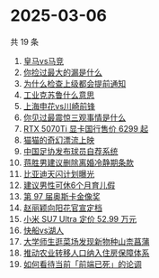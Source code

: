 # 2025-03-06

共 19 条

<!-- BEGIN -->
<!-- 最后更新时间 Thu Mar 06 2025 18:14:14 GMT+0800 (China Standard Time) -->

1. [皇马vs马竞](https://www.zhihu.com/search?q=%E7%9A%87%E9%A9%ACvs%E9%A9%AC%E7%AB%9E)
1. [你捡过最大的漏是什么](https://www.zhihu.com/search?q=%E4%BD%A0%E6%8D%A1%E8%BF%87%E6%9C%80%E5%A4%A7%E7%9A%84%E6%BC%8F%E6%98%AF%E4%BB%80%E4%B9%88)
1. [为什么检查上级都会提前通知](https://www.zhihu.com/search?q=%E4%B8%BA%E4%BB%80%E4%B9%88%E6%A3%80%E6%9F%A5%E4%B8%8A%E7%BA%A7%E9%83%BD%E4%BC%9A%E6%8F%90%E5%89%8D%E9%80%9A%E7%9F%A5)
1. [工业克苏鲁什么意思](https://www.zhihu.com/search?q=%E5%B7%A5%E4%B8%9A%E5%85%8B%E8%8B%8F%E9%B2%81%E4%BB%80%E4%B9%88%E6%84%8F%E6%80%9D)
1. [上海申花vs川崎前锋](https://www.zhihu.com/search?q=%E4%B8%8A%E6%B5%B7%E7%94%B3%E8%8A%B1vs%E5%B7%9D%E5%B4%8E%E5%89%8D%E9%94%8B)
1. [你见过最震惊三观事情是什么](https://www.zhihu.com/search?q=%E4%BD%A0%E8%A7%81%E8%BF%87%E6%9C%80%E9%9C%87%E6%83%8A%E4%B8%89%E8%A7%82%E4%BA%8B%E6%83%85%E6%98%AF%E4%BB%80%E4%B9%88)
1. [RTX 5070Ti 显卡国行售价 6299 起](https://www.zhihu.com/search?q=RTX%205070Ti%20%E6%98%BE%E5%8D%A1%E5%9B%BD%E8%A1%8C%E5%94%AE%E4%BB%B7%206299%20%E8%B5%B7)
1. [猫猫的奇幻漂流上映](https://www.zhihu.com/search?q=%E7%8C%AB%E7%8C%AB%E7%9A%84%E5%A5%87%E5%B9%BB%E6%BC%82%E6%B5%81%E4%B8%8A%E6%98%A0)
1. [中国足协发布球员自荐系统](https://www.zhihu.com/search?q=%E4%B8%AD%E5%9B%BD%E8%B6%B3%E5%8D%8F%E5%8F%91%E5%B8%83%E7%90%83%E5%91%98%E8%87%AA%E8%8D%90%E7%B3%BB%E7%BB%9F)
1. [蒋胜男建议删除离婚冷静期条款](https://www.zhihu.com/search?q=%E8%92%8B%E8%83%9C%E7%94%B7%E5%BB%BA%E8%AE%AE%E5%88%A0%E9%99%A4%E7%A6%BB%E5%A9%9A%E5%86%B7%E9%9D%99%E6%9C%9F%E6%9D%A1%E6%AC%BE)
1. [比亚迪天闪计划曝光](https://www.zhihu.com/search?q=%E6%AF%94%E4%BA%9A%E8%BF%AA%E5%A4%A9%E9%97%AA%E8%AE%A1%E5%88%92%E6%9B%9D%E5%85%89)
1. [建议男性可休6个月育儿假](https://www.zhihu.com/search?q=%E5%BB%BA%E8%AE%AE%E7%94%B7%E6%80%A7%E5%8F%AF%E4%BC%916%E4%B8%AA%E6%9C%88%E8%82%B2%E5%84%BF%E5%81%87)
1. [第 97 届奥斯卡金像奖](https://www.zhihu.com/search?q=%E7%AC%AC%2097%20%E5%B1%8A%E5%A5%A5%E6%96%AF%E5%8D%A1%E9%87%91%E5%83%8F%E5%A5%96)
1. [赵丽颖向阳花官宣定档](https://www.zhihu.com/search?q=%E8%B5%B5%E4%B8%BD%E9%A2%96%E5%90%91%E9%98%B3%E8%8A%B1%E5%AE%98%E5%AE%A3%E5%AE%9A%E6%A1%A3)
1. [小米 SU7 Ultra 定价 52.99 万元](https://www.zhihu.com/search?q=%E5%B0%8F%E7%B1%B3%20SU7%20Ultra%20%E5%AE%9A%E4%BB%B7%2052.99%20%E4%B8%87%E5%85%83)
1. [快船vs湖人](https://www.zhihu.com/search?q=%E5%BF%AB%E8%88%B9vs%E6%B9%96%E4%BA%BA)
1. [大学师生逛菜场发现新物种山柰菖蒲](https://www.zhihu.com/search?q=%E5%A4%A7%E5%AD%A6%E5%B8%88%E7%94%9F%E9%80%9B%E8%8F%9C%E5%9C%BA%E5%8F%91%E7%8E%B0%E6%96%B0%E7%89%A9%E7%A7%8D%E5%B1%B1%E6%9F%B0%E8%8F%96%E8%92%B2)
1. [推动农业转移人口纳入住房保障体系](https://www.zhihu.com/search?q=%E6%8E%A8%E5%8A%A8%E5%86%9C%E4%B8%9A%E8%BD%AC%E7%A7%BB%E4%BA%BA%E5%8F%A3%E7%BA%B3%E5%85%A5%E4%BD%8F%E6%88%BF%E4%BF%9D%E9%9A%9C%E4%BD%93%E7%B3%BB)
1. [如何看待当前「前端已死」的论调](https://www.zhihu.com/search?q=%E5%A6%82%E4%BD%95%E7%9C%8B%E5%BE%85%E5%BD%93%E5%89%8D%E3%80%8C%E5%89%8D%E7%AB%AF%E5%B7%B2%E6%AD%BB%E3%80%8D%E7%9A%84%E8%AE%BA%E8%B0%83)

<!-- END -->
